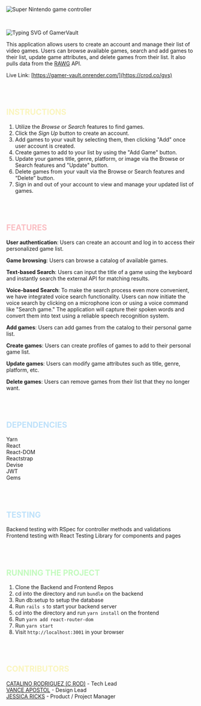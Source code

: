 ![Super Nintendo game controller](https://a-static.besthdwallpaper.com/super-nintendo-controller-wallpaper-1920x1080-13606_48.jpg)

<br>

![Typing SVG of GamerVault](https://readme-typing-svg.demolab.com?font=Fira+Code&weight=700&size=35&pause=1000&color=BEC3FA&width=235&lines=GamerVault)

This application allows users to create an account and manage their list of video games. Users can browse available games, search and add games to their list, update game attributes, and delete games from their list.  It also pulls data from the [RAWG](https://rawg.io/) API.

Live Link: [https://gamer-vault.onrender.com/](https://crod.co/gvs)

<br>
<br>

## <span style="color: #faf5be">INSTRUCTIONS</span>
1. Utilize the <em>Browse</em> or <em>Search</em> features to find games.
2. Click the <em>Sign Up</em> button to create an account.
3. Add games to your vault by selecting them, then clicking "Add" once user account is created.
4. Create games to add to your list by using the "Add Game" button.
5. Update your games title, genre, platform, or image via the Browse or Search features and "Update" button.
6. Delete games from your vault via the Browse or Search features and “Delete” button.
7. Sign in and out of your account to view and manage your updated list of games.

<br>
<br>

## <span style="color: #fabec3">FEATURES</span>
<strong>User authentication</strong>: Users can create an account and log in to access their personalized game list.

<strong>Game browsing</strong>: Users can browse a catalog of available games.

<strong>Text-based Search</strong>: Users can input the title of a game using the keyboard and instantly search the external API for matching results.

<strong>Voice-based Search</strong>: To make the search process even more convenient, we have integrated voice search functionality. Users can now initiate the voice search by clicking on a microphone icon or using a voice command like "Search game." The application will capture their spoken words and convert them into text using a reliable speech recognition system.

<strong>Add games</strong>: Users can add games from the catalog to their personal game list.

<strong>Create games</strong>: Users can create profiles of games to add to their personal game list.

<strong>Update games</strong>: Users can modify game attributes such as title, genre, platform, etc.

<strong>Delete games</strong>: Users can remove games from their list that they no longer want.

<br>
<br>

## <span style="color: #bee1fa">DEPENDENCIES</span>
Yarn<br>
React<br>
React-DOM<br>
Reactstrap<br>
Devise<br>
JWT<br>
Gems<br>


<br>
<br>

## <span style="color: #bee1fa">TESTING</span>
Backend testing with RSpec for controller methods and validations<br>
Frontend testing with React Testing Library for components and pages<br>


<br>
<br>

## <span style="color: #c3fabe"> RUNNING THE PROJECT
1. Clone the Backend and Frontend Repos
2. cd into the directory and run `bundle` on the backend
3. Run db:setup to setup the database
4. Run `rails s` to start your backend server
2. cd into the directory and run `yarn install` on the frontend
3. Run `yarn add react-router-dom`
4. Run `yarn start`
5. Visit `http://localhost:3001` in your browser

<br>
<br>

## <span style="color: #faf5be"> CONTRIBUTORS
[CATALINO RODRIGUEZ (C ROD)](https://github.com/RodCato) - Tech Lead <br>
[VANCE APOSTOL](https://github.com/m3vance) - Design Lead <br>
[JESSICA RICKS](https://github.com/jricks86) - Product / Project Manager

<br>
<br>
<br>









     
